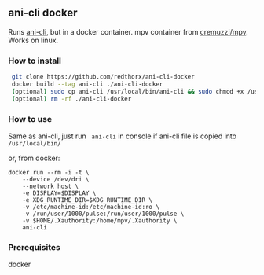  ## ani-cli docker
 
 Runs [ani-cli](https://github.com/pystardust/ani-cli), but in a docker container. mpv container from [cremuzzi/mpv](https://github.com/cremuzzi/docker-mpv). Works on linux. 
 
 ### How to install
 
```sh
 git clone https://github.com/redthorx/ani-cli-docker
 docker build --tag ani-cli ./ani-cli-docker
 (optional) sudo cp ani-cli /usr/local/bin/ani-cli && sudo chmod +x /usr/local/bin/ani-cli
 (optional) rm -rf ./ani-cli-docker

```

### How to use

Same as ani-cli, just run ``` ani-cli``` in console if ani-cli file is copied into ```/usr/local/bin/```

or, from docker:
```
docker run --rm -i -t \                    
    --device /dev/dri \
    --network host \
    -e DISPLAY=$DISPLAY \
    -e XDG_RUNTIME_DIR=$XDG_RUNTIME_DIR \
    -v /etc/machine-id:/etc/machine-id:ro \
    -v /run/user/1000/pulse:/run/user/1000/pulse \
    -v $HOME/.Xauthority:/home/mpv/.Xauthority \
    ani-cli
 ```
 
 ### Prerequisites
 docker
